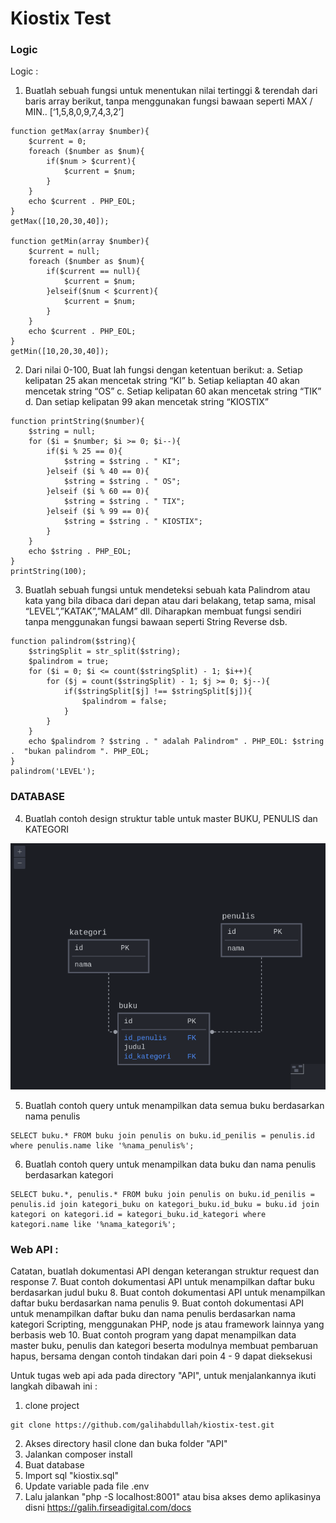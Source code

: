 # Kiostix Test

### Logic
Logic :
1. Buatlah sebuah fungsi untuk menentukan nilai tertinggi & terendah dari baris array berikut,
tanpa menggunakan fungsi bawaan seperti MAX / MIN.. [‘1,5,8,0,9,7,4,3,2’]

```
function getMax(array $number){
    $current = 0;
    foreach ($number as $num){
        if($num > $current){
            $current = $num;
        }
    }
    echo $current . PHP_EOL;
}
getMax([10,20,30,40]);

function getMin(array $number){
    $current = null;
    foreach ($number as $num){
        if($current == null){
            $current = $num;
        }elseif($num < $current){
            $current = $num;
        }
    }
    echo $current . PHP_EOL;
}
getMin([10,20,30,40]);
```

2. Dari nilai 0-100, Buat lah fungsi dengan ketentuan berikut:
a. Setiap kelipatan 25 akan mencetak string “KI”
b. Setiap keliaptan 40 akan mencetak string “OS”
c. Setiap kelipatan 60 akan mencetak string “TIK”
d. Dan setiap kelipatan 99 akan mencetak string “KIOSTIX”

````
function printString($number){
    $string = null;
    for ($i = $number; $i >= 0; $i--){
        if($i % 25 == 0){
            $string = $string . " KI";
        }elseif ($i % 40 == 0){
            $string = $string . " OS";
        }elseif ($i % 60 == 0){
            $string = $string . " TIX";
        }elseif ($i % 99 == 0){
            $string = $string . " KIOSTIX";
        }
    }
    echo $string . PHP_EOL;
}
printString(100);
````

3. Buatlah sebuah fungsi untuk mendeteksi sebuah kata Palindrom atau kata yang bila dibaca
dari depan atau dari belakang, tetap sama, misal “LEVEL”,”KATAK”,”MALAM” dll.
Diharapkan membuat fungsi sendiri tanpa menggunakan fungsi bawaan seperti String
Reverse dsb.
````
function palindrom($string){
    $stringSplit = str_split($string);
    $palindrom = true;
    for ($i = 0; $i <= count($stringSplit) - 1; $i++){
        for ($j = count($stringSplit) - 1; $j >= 0; $j--){
            if($stringSplit[$j] !== $stringSplit[$j]){
                $palindrom = false;
            }
        }
    }
    echo $palindrom ? $string . " adalah Palindrom" . PHP_EOL: $string .  "bukan palindrom ". PHP_EOL;
}
palindrom('LEVEL');
````

### DATABASE
4. Buatlah contoh design struktur table untuk master BUKU, PENULIS dan KATEGORI

![Image of Yaktocat](https://github.com/galihabdullah/kiostix-test/blob/main/Database/database.png)

5. Buatlah contoh query untuk menampilkan data semua buku berdasarkan nama penulis
````
SELECT buku.* FROM buku join penulis on buku.id_penilis = penulis.id where penulis.name like '%nama_penulis%';
````

6. Buatlah contoh query untuk menampilkan data buku dan nama penulis berdasarkan
kategori
````
SELECT buku.*, penulis.* FROM buku join penulis on buku.id_penilis = penulis.id join kategori_buku on kategori_buku.id_buku = buku.id join kategori on kategori.id = kategori_buku.id_kategori where kategori.name like '%nama_kategori%';
````


### Web API :
Catatan, buatlah dokumentasi API dengan keterangan struktur request dan response
7. Buat contoh dokumentasi API untuk menampilkan daftar buku berdasarkan judul buku
8. Buat contoh dokumentasi API untuk menampilkan daftar buku berdasarkan nama penulis
9. Buat contoh dokumentasi API untuk menampilkan daftar buku dan nama penulis
berdasarkan nama kategori
Scripting, menggunakan PHP, node js atau framework lainnya yang berbasis web
10. Buat contoh program yang dapat menampilkan data master buku, penulis dan kategori
beserta modulnya membuat pembaruan hapus, bersama dengan contoh tindakan dari poin
4 - 9 dapat dieksekusi

Untuk tugas web api ada pada directory "API", untuk menjalankannya ikuti langkah dibawah ini :
1. clone project 
````
git clone https://github.com/galihabdullah/kiostix-test.git
````
2. Akses directory hasil clone dan buka folder "API"
3. Jalankan composer install
4. Buat database
5. Import sql "kiostix.sql"
6. Update variable pada file .env
7. Lalu jalankan "php -S localhost:8001"  atau bisa akses demo aplikasinya disni https://galih.firseadigital.com/docs


